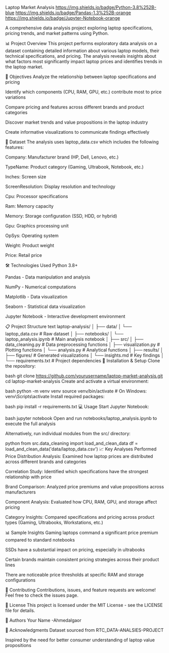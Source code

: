 Laptop Market Analysis
https://img.shields.io/badge/Python-3.8%252B-blue
https://img.shields.io/badge/Pandas-1.3%252B-orange
https://img.shields.io/badge/Jupyter-Notebook-orange

A comprehensive data analysis project exploring laptop specifications, pricing trends, and market patterns using Python.

📊 Project Overview
This project performs exploratory data analysis on a dataset containing detailed information about various laptop models, their technical specifications, and pricing. The analysis reveals insights about what factors most significantly impact laptop prices and identifies trends in the laptop market.

🎯 Objectives
Analyze the relationship between laptop specifications and pricing

Identify which components (CPU, RAM, GPU, etc.) contribute most to price variations

Compare pricing and features across different brands and product categories

Discover market trends and value propositions in the laptop industry

Create informative visualizations to communicate findings effectively

📁 Dataset
The analysis uses laptop_data.csv which includes the following features:

Company: Manufacturer brand (HP, Dell, Lenovo, etc.)

TypeName: Product category (Gaming, Ultrabook, Notebook, etc.)

Inches: Screen size

ScreenResolution: Display resolution and technology

Cpu: Processor specifications

Ram: Memory capacity

Memory: Storage configuration (SSD, HDD, or hybrid)

Gpu: Graphics processing unit

OpSys: Operating system

Weight: Product weight

Price: Retail price

🛠️ Technologies Used
Python 3.8+

Pandas - Data manipulation and analysis

NumPy - Numerical computations

Matplotlib - Data visualization

Seaborn - Statistical data visualization

Jupyter Notebook - Interactive development environment

📋 Project Structure
text
laptop-analysis/
│
├── data/
│   └── laptop_data.csv          # Raw dataset
│
├── notebooks/
│   └── laptop_analysis.ipynb    # Main analysis notebook
│
├── src/
│   ├── data_cleaning.py         # Data preprocessing functions
│   ├── visualization.py         # Plotting functions
│   └── analysis.py              # Analytical functions
│
├── results/
│   ├── figures/                 # Generated visualizations
│   └── insights.md              # Key findings
│
└── requirements.txt             # Project dependencies
🚀 Installation & Setup
Clone the repository:

bash
git clone https://github.com/yourusername/laptop-market-analysis.git
cd laptop-market-analysis
Create and activate a virtual environment:

bash
python -m venv venv
source venv/bin/activate  # On Windows: venv\Scripts\activate
Install required packages:

bash
pip install -r requirements.txt
💻 Usage
Start Jupyter Notebook:

bash
jupyter notebook
Open and run notebooks/laptop_analysis.ipynb to execute the full analysis

Alternatively, run individual modules from the src/ directory:

python
from src.data_cleaning import load_and_clean_data
df = load_and_clean_data('data/laptop_data.csv')
📈 Key Analyses Performed
Price Distribution Analysis: Examined how laptop prices are distributed across different brands and categories

Correlation Study: Identified which specifications have the strongest relationship with price

Brand Comparison: Analyzed price premiums and value propositions across manufacturers

Component Analysis: Evaluated how CPU, RAM, GPU, and storage affect pricing

Category Insights: Compared specifications and pricing across product types (Gaming, Ultrabooks, Workstations, etc.)

📊 Sample Insights
Gaming laptops command a significant price premium compared to standard notebooks

SSDs have a substantial impact on pricing, especially in ultrabooks

Certain brands maintain consistent pricing strategies across their product lines

There are noticeable price thresholds at specific RAM and storage configurations

🤝 Contributing
Contributions, issues, and feature requests are welcome! Feel free to check the issues page.

📄 License
This project is licensed under the MIT License - see the LICENSE file for details.

👥 Authors
Your Name -Ahmedalgaor

🙏 Acknowledgments
Dataset sourced from RTC_DATA-ANALSIES-PROJECT

Inspired by the need for better consumer understanding of laptop value propositions
